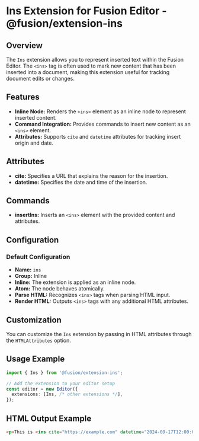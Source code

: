 # Ins Extension for Fusion Editor - @fusion/extension-ins

## Overview

The `Ins` extension allows you to represent inserted text within the Fusion Editor. The `<ins>` tag is often used to mark new content that has been inserted into a document, making this extension useful for tracking document edits or changes.

## Features

- **Inline Node:** Renders the `<ins>` element as an inline node to represent inserted content.
- **Command Integration:** Provides commands to insert new content as an `<ins>` element.
- **Attributes:** Supports `cite` and `datetime` attributes for tracking insert origin and date.

## Attributes

- **cite:** Specifies a URL that explains the reason for the insertion.
- **datetime:** Specifies the date and time of the insertion.

## Commands

- **insertIns:** Inserts an `<ins>` element with the provided content and attributes.

## Configuration

### Default Configuration

- **Name:** `ins`
- **Group:** Inline
- **Inline:** The extension is applied as an inline node.
- **Atom:** The node behaves atomically.
- **Parse HTML:** Recognizes `<ins>` tags when parsing HTML input.
- **Render HTML:** Outputs `<ins>` tags with any additional HTML attributes.

## Customization

You can customize the `Ins` extension by passing in HTML attributes through the `HTMLAttributes` option.

## Usage Example

```typescript
import { Ins } from '@fusion/extension-ins';

// Add the extension to your editor setup
const editor = new Editor({
  extensions: [Ins, /* other extensions */],
});
```

## HTML Output Example
```html
<p>This is <ins cite="https://example.com" datetime="2024-09-17T12:00:00Z">inserted text</ins>.</p>
```